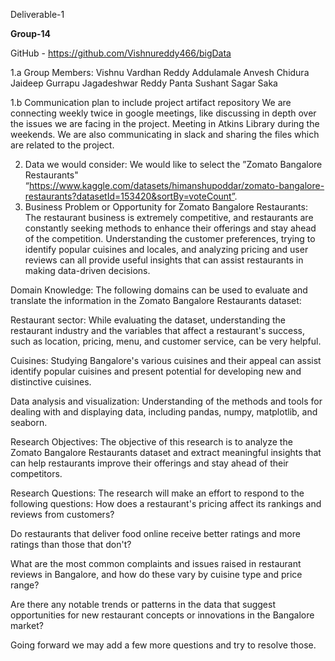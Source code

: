 Deliverable-1

**Group-14**

GitHub - https://github.com/Vishnureddy466/bigData

1.a Group Members:
Vishnu Vardhan Reddy Addulamale
Anvesh Chidura
Jaideep Gurrapu
Jagadeshwar Reddy Panta 
Sushant Sagar Saka

1.b Communication plan to include project artifact repository
We are connecting weekly twice in google meetings, like discussing in depth over the issues we are facing in the project.
Meeting in Atkins Library during the weekends.
We are also communicating in slack and sharing the files which are related to the project.

2. Data we would consider:
We would like to select the ”Zomato Bangalore Restaurants" 
“https://www.kaggle.com/datasets/himanshupoddar/zomato-bangalore-restaurants?datasetId=153420&sortBy=voteCount”.
3. Business Problem or Opportunity for Zomato Bangalore Restaurants:
The restaurant business is extremely competitive, and restaurants are constantly seeking methods to enhance their offerings and stay ahead of the competition. Understanding the customer preferences, trying to identify popular cuisines and locales, and analyzing pricing and user reviews can all provide useful insights that can assist restaurants in making data-driven decisions.
 
Domain Knowledge: 
The following domains can be used to evaluate and translate the information in the Zomato Bangalore Restaurants dataset:
 
Restaurant sector: While evaluating the dataset, understanding the restaurant industry and the variables that affect a restaurant's success, such as location, pricing, menu, and customer service, can be very helpful.
 
Cuisines: Studying Bangalore's various cuisines and their appeal can assist identify popular cuisines and present potential for developing new and distinctive cuisines.
 
Data analysis and visualization: Understanding of the methods and tools for dealing with and displaying data, including pandas, numpy, matplotlib, and seaborn.

Research Objectives:
The objective of this research is to analyze the Zomato Bangalore Restaurants dataset and extract meaningful insights that can help restaurants improve their offerings and stay ahead of their competitors.

Research Questions:
The research will make an effort to respond to the following questions:
How does a restaurant's pricing affect its rankings and reviews from customers?

Do restaurants that deliver food online receive better ratings and more ratings than those that don't?

What are the most common complaints and issues raised in restaurant reviews in Bangalore, and how do these vary by cuisine type and price range?

Are there any notable trends or patterns in the data that suggest opportunities for new restaurant concepts or innovations in the Bangalore market?

Going forward we may add a few more questions and try to resolve those.
 


